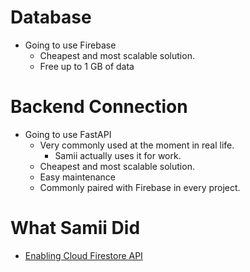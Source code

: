 # Database
- Going to use Firebase
	- Cheapest and most scalable solution.
	- Free up to 1 GB of data

# Backend Connection 
- Going to use FastAPI
	- Very commonly used at the moment in real life.
		- Samii actually uses it for work.
	- Cheapest and most scalable solution.
	- Easy maintenance
	- Commonly paired with Firebase in every project.

# What Samii Did
- [Enabling Cloud Firestore API](https://console.cloud.google.com/apis/api/firestore.googleapis.com/metrics?project=buddy-54857)